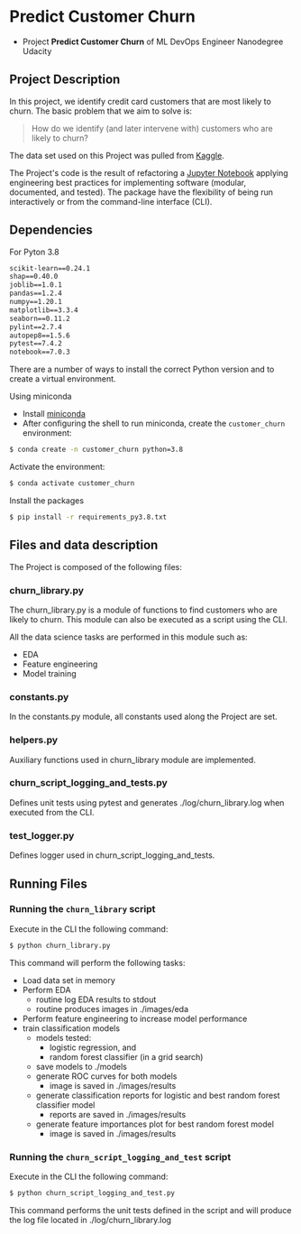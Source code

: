 # Predict Customer Churn

- Project **Predict Customer Churn** of ML DevOps Engineer Nanodegree Udacity

## Project Description

In this project, we identify credit card customers that are most likely to churn. The basic problem that we aim to solve is:

> How do we identify (and later intervene with) customers who are likely to churn?

The data set used on this Project was pulled from [Kaggle](https://www.kaggle.com/sakshigoyal7/credit-card-customers/code). 

The Project's code is the result of refactoring a [Jupyter Notebook](https://github.com/marcusreaiche/mlops-engineer-udacity-project-01/blob/main/churn_notebook.ipynb) applying engineering best practices for implementing software (modular, documented, and tested). The package have the flexibility of being run interactively or from the command-line interface (CLI).

## Dependencies

For Pyton 3.8

```txt
scikit-learn==0.24.1
shap==0.40.0
joblib==1.0.1
pandas==1.2.4
numpy==1.20.1
matplotlib==3.3.4
seaborn==0.11.2
pylint==2.7.4
autopep8==1.5.6
pytest==7.4.2
notebook==7.0.3
```

There are a number of ways to install the correct Python version and to create a virtual environment. 

Using miniconda
- Install [miniconda](https://docs.conda.io/projects/miniconda/en/latest/miniconda-other-installer-links.html)
- After configuring the shell to run miniconda, create the `customer_churn` environment:

```bash
$ conda create -n customer_churn python=3.8
```

Activate the environment:

```bash
$ conda activate customer_churn
```

Install the packages

```bash
$ pip install -r requirements_py3.8.txt
```


## Files and data description
The Project is composed of the following files:

### churn_library.py

The churn_library.py is a module of functions to find customers who are likely to churn. This module can also be executed as a script using the CLI.

All the data science tasks are performed in this module such as:
- EDA
- Feature engineering
- Model training

### constants.py
In the constants.py module, all constants used along the Project are set.
### helpers.py
Auxiliary functions used in churn_library module are implemented.

### churn_script_logging_and_tests.py
Defines unit tests using pytest and generates ./log/churn_library.log when executed from the CLI.
### test_logger.py
Defines logger used in churn_script_logging_and_tests.
## Running Files
### Running the `churn_library` script

Execute in the CLI the following command:

```bash
$ python churn_library.py
```
This command will perform the following tasks:
- Load data set in memory
- Perform EDA
    - routine log EDA results to stdout
    - routine produces images in ./images/eda
- Perform feature engineering to increase model performance
- train classification models
    - models tested:
        - logistic regression, and
        - random forest classifier (in a grid search)
    - save models to ./models
    - generate ROC curves for both models
        - image is saved in ./images/results
    - generate classification reports for logistic and best random forest classifier model
        - reports are saved in ./images/results
    - generate feature importances plot for best random forest model
        - image is saved in ./images/results


### Running the `churn_script_logging_and_test` script

Execute in the CLI the following command:

```bash
$ python churn_script_logging_and_test.py
```
This command performs the unit tests defined in the script and will produce the log file located in ./log/churn_library.log
